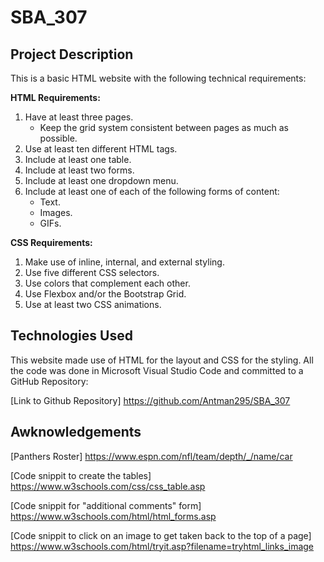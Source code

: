 # SBA_307
## Project Description
This is a basic HTML website with the following technical requirements:

**HTML Requirements:**
1. Have at least three pages.
    - Keep the grid system consistent between pages as much as possible.
2. Use at least ten different HTML tags.
3. Include at least one table.
4. Include at least two forms.
5. Include at least one dropdown menu.
6. Include at least one of each of the following forms of content: 
    - Text.
    - Images.
    - GIFs.

**CSS Requirements:**
1. Make use of inline, internal, and external styling.
2. Use five different CSS selectors.
3. Use colors that complement each other.
4. Use Flexbox and/or the Bootstrap Grid.
5. Use at least two CSS animations.

## Technologies Used

This website made use of HTML for the layout and CSS for the styling. All the code was done in Microsoft Visual Studio Code and committed to a GitHub Repository: 

[Link to Github Repository] https://github.com/Antman295/SBA_307

## Awknowledgements
[Panthers Roster] https://www.espn.com/nfl/team/depth/_/name/car

[Code snippit to create the tables] https://www.w3schools.com/css/css_table.asp

[Code snippit for "additional comments" form] https://www.w3schools.com/html/html_forms.asp

[Code snippit to click on an image to get taken back to the top of a page] https://www.w3schools.com/html/tryit.asp?filename=tryhtml_links_image